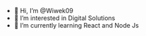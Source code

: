 - 👋 Hi, I’m @Wiwek09
- 👀 I’m interested in Digital Solutions
- 🌱 I’m currently learning React and Node Js


<!---
Wiwek09/Wiwek09 is a ✨ special ✨ repository because its `README.md` (this file) appears on your GitHub profile.
You can click the Preview link to take a look at your changes.
--->
